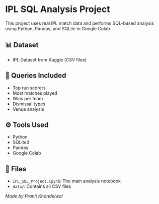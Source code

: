 # IPL SQL Analysis Project

This project uses real IPL match data and performs SQL-based analysis using Python, Pandas, and SQLite in Google Colab.

## 📊 Dataset
- IPL Dataset from Kaggle (CSV files)

## 🧠 Queries Included
- Top run scorers
- Most matches played
- Wins per team
- Dismissal types
- Venue analysis

## ⚙️ Tools Used
- Python
- SQLite3
- Pandas
- Google Colab

## 📁 Files
- `IPL_SQL_Project.ipynb`: The main analysis notebook
- `data/`: Contains all CSV files

*Made by Pranit Khandelwal*
